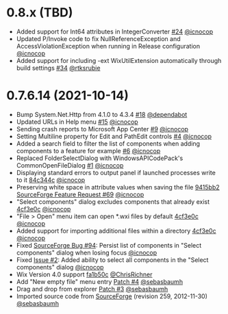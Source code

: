 # 0.8.x (TBD)

* Added support for Int64 attributes in IntegerConverter [#24](https://github.com/WixEdit/WixEdit/issues/24) [@icnocop](https://github.com/icnocop)
* Updated P/Invoke code to fix NullReferenceException and AccessViolationException when running in Release configuration [@icnocop](https://github.com/icnocop)
* Added support for including -ext WixUtilExtension automatically through <extension> build settings [#34](https://github.com/WixEdit/WixEdit/issues/34) [@rtksrubie](https://github.com/rtksrubie)

# 0.7.6.14 (2021-10-14)

* Bump System.Net.Http from 4.1.0 to 4.3.4 [#18](https://github.com/WixEdit/WixEdit/pull/18) [@dependabot](https://github.com/dependabot)
* Updated URLs in Help menu [#15](https://github.com/WixEdit/WixEdit/pull/15) [@icnocop](https://github.com/icnocop)
* Sending crash reports to Microsoft App Center [#9](https://github.com/WixEdit/WixEdit/pull/9) [@icnocop](https://github.com/icnocop)
* Setting Multiline property for Edit and PathEdit controls [#4](https://github.com/WixEdit/WixEdit/issues/4) [@icnocop](https://github.com/icnocop)
* Added a search field to filter the list of components when adding components to a feature for example [#6](https://github.com/WixEdit/WixEdit/issues/6) [@icnocop](https://github.com/icnocop)
* Replaced FolderSelectDialog with WindowsAPICodePack's CommonOpenFileDialog [#1](https://github.com/WixEdit/WixEdit/issues/6) [@icnocop](https://github.com/icnocop)
* Displaying standard errors to output panel if launched processes write to it [84c344c](https://github.com/WixEdit/WixEdit/commit/84c344c775f6192123a8babb12613a22c54dc024) [@icnocop](https://github.com/icnocop)
* Preserving white space in attribute values when saving the file [9415bb2](https://github.com/WixEdit/WixEdit/commit/9415bb25d3e5304c4c740d197e5782c1ddc24f0b) [SourceForge Feature Request #69](https://sourceforge.net/p/wixedit/feature-requests/69/) [@icnocop](https://github.com/icnocop)
* "Select components" dialog excludes components that already exist [4cf3e0c](https://github.com/WixEdit/WixEdit/commit/4cf3e0c8ad8ee27c40a8487d55fd9a1d52a56ac0) [@icnocop](https://github.com/icnocop)
* "File > Open" menu item can open *.wxi files by default [4cf3e0c](https://github.com/WixEdit/WixEdit/commit/4cf3e0c8ad8ee27c40a8487d55fd9a1d52a56ac0) [@icnocop](https://github.com/icnocop)
* Added support for importing additional files within a directory [4cf3e0c](https://github.com/WixEdit/WixEdit/commit/4cf3e0c8ad8ee27c40a8487d55fd9a1d52a56ac0) [@icnocop](https://github.com/icnocop)
* Fixed [SourceForge Bug #94](https://sourceforge.net/p/wixedit/bugs/94/): Persist list of components in "Select components" dialog when losing focus [@icnocop](https://github.com/icnocop)
* Fixed [Issue #2](https://github.com/sebasbaumh/WixEdit/issues/2): Added ability to select all components in the "Select components" dialog [@icnocop](https://github.com/icnocop)
* Wix Version 4.0 support [fa1b50c](https://github.com/WixEdit/WixEdit/commit/fa1b50cbec654754d9e7e6d34c55ba6d3403c333) [@ChrisRichner](https://github.com/ChrisRichner)
* Add "New empty file" menu entry [Patch #4](https://sourceforge.net/p/wixedit/patches/4/) [@sebasbaumh](https://github.com/sebasbaumh)
* Drag and drop from explorer [Patch #3](https://sourceforge.net/p/wixedit/patches/3/) [@sebasbaumh](https://github.com/sebasbaumh)
* Imported source code from [SourceForge](https://svn.code.sf.net/p/wixedit/code/trunk/wixedit/) (revision 259, 2012-11-30) [@sebasbaumh](https://github.com/sebasbaumh)
